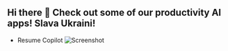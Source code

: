 ## Hi there 👋 Check out some of our productivity AI apps! Slava Ukraini!



 - Resume Copilot ![Screenshot](https://github.com/copilot-us/chatgpt-plugins/raw/main/Screenshot%202023-08-14%20135258.png)

